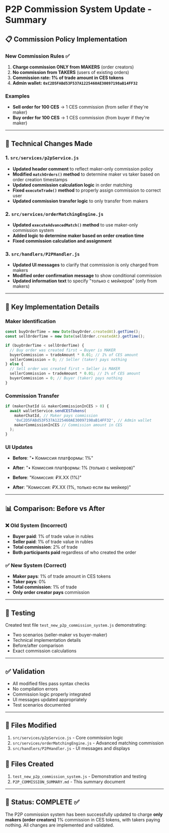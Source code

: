 # P2P Commission System Update - Summary

## 📋 Commission Policy Implementation

### New Commission Rules ✅
1. **Charge commission ONLY from MAKERS** (order creators)
2. **No commission from TAKERS** (users of existing orders)  
3. **Commission rate: 1% of trade amount in CES tokens**
4. **Admin wallet: `0xC2D5FABd53F537A1225460AE30097198aB14FF32`**

### Examples
- **Sell order for 100 CES** → 1 CES commission (from seller if they're maker)
- **Buy order for 100 CES** → 1 CES commission (from buyer if they're maker)

---

## 🔧 Technical Changes Made

### 1. `src/services/p2pService.js`
- **Updated header comment** to reflect maker-only commission policy
- **Modified `matchOrders()` method** to determine maker vs taker based on order creation timestamps
- **Updated commission calculation logic** in order matching
- **Fixed `executeTrade()` method** to properly assign commission to correct user
- **Updated commission transfer logic** to only transfer from makers

### 2. `src/services/orderMatchingEngine.js`  
- **Updated `executeAdvancedMatch()` method** to use maker-only commission system
- **Added logic to determine maker based on order creation time**
- **Fixed commission calculation and assignment**

### 3. `src/handlers/P2PHandler.js`
- **Updated UI messages** to clarify that commission is only charged from makers
- **Modified order confirmation message** to show conditional commission
- **Updated information text** to specify "только с мейкеров" (only from makers)

---

## 🎯 Key Implementation Details

### Maker Identification
```javascript
const buyOrderTime = new Date(buyOrder.createdAt).getTime();
const sellOrderTime = new Date(sellOrder.createdAt).getTime();

if (buyOrderTime < sellOrderTime) {
  // Buy order was created first → Buyer is MAKER
  buyerCommission = tradeAmount * 0.01; // 1% of CES amount
  sellerCommission = 0; // Seller (taker) pays nothing
} else {
  // Sell order was created first → Seller is MAKER  
  sellerCommission = tradeAmount * 0.01; // 1% of CES amount
  buyerCommission = 0; // Buyer (taker) pays nothing
}
```

### Commission Transfer
```javascript
if (makerChatId && makerCommissionInCES > 0) {
  await walletService.sendCESTokens(
    makerChatId, // Maker pays commission
    '0xC2D5FABd53F537A1225460AE30097198aB14FF32', // Admin wallet
    makerCommissionInCES // Commission amount in CES
  );
}
```

### UI Updates
- **Before**: "• Комиссия платформы: 1%"
- **After**: "• Комиссия платформы: 1% (только с мейкеров)"

- **Before**: "Комиссия: ₽X.XX (1%)"  
- **After**: "Комиссия: ₽X.XX (1%, только если вы мейкер)"

---

## 📊 Comparison: Before vs After

### ❌ Old System (Incorrect)
- **Buyer paid**: 1% of trade value in rubles
- **Seller paid**: 1% of trade value in rubles  
- **Total commission**: 2% of trade
- **Both participants paid** regardless of who created the order

### ✅ New System (Correct)
- **Maker pays**: 1% of trade amount in CES tokens
- **Taker pays**: 0%
- **Total commission**: 1% of trade  
- **Only order creator pays** commission

---

## 🧪 Testing

Created test file `test_new_p2p_commission_system.js` demonstrating:
- Two scenarios (seller-maker vs buyer-maker)
- Technical implementation details
- Before/after comparison
- Exact commission calculations

---

## ✅ Validation

- All modified files pass syntax checks
- No compilation errors
- Commission logic properly integrated
- UI messages updated appropriately
- Test scenarios documented

---

## 📁 Files Modified

1. `src/services/p2pService.js` - Core commission logic
2. `src/services/orderMatchingEngine.js` - Advanced matching commission
3. `src/handlers/P2PHandler.js` - UI messages and displays

## 📁 Files Created

1. `test_new_p2p_commission_system.js` - Demonstration and testing
2. `P2P_COMMISSION_SUMMARY.md` - This summary document

---

## 🎉 Status: **COMPLETE** ✅

The P2P commission system has been successfully updated to charge **only makers (order creators)** 1% commission in CES tokens, with takers paying nothing. All changes are implemented and validated.